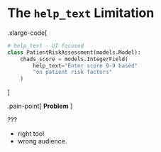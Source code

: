 # The `help_text` Limitation

.xlarge-code[

```python
# help_text - UI focused
class PatientRiskAssessment(models.Model):
    chads_score = models.IntegerField(
        help_text="Enter score 0-9 based"
        "on patient risk factors"
    )
```

]

.pain-point[
    **Problem**
]

???

- right tool
- wrong audience.
